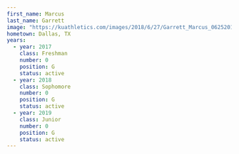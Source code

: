 ```yaml
---
first_name: Marcus
last_name: Garrett
image: "https://kuathletics.com/images/2018/6/27/Garrett_Marcus_06252018.jpg?width=182&height=250&mode=crop&anchor=topcenter"
hometown: Dallas, TX
years:
  - year: 2017
    class: Freshman
    number: 0
    position: G
    status: active
  - year: 2018
    class: Sophomore
    number: 0
    position: G
    status: active
  - year: 2019
    class: Junior
    number: 0
    position: G
    status: active
---
```

